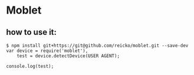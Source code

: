 # Moblet

## how to use it:
    $ npm install git+https://git@github.com/reicko/moblet.git --save-dev
    var device = require('moblet'),
        test = device.detectDevice(USER AGENT);
    
    console.log(test);
